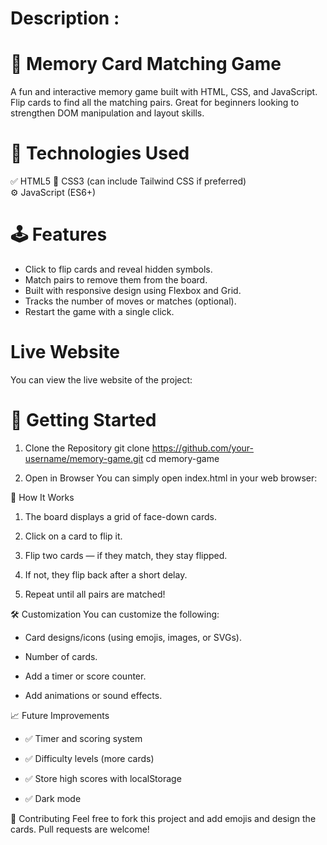 # Description :
# 🧠 Memory Card Matching Game
A fun and interactive memory game built with HTML, CSS, and JavaScript. Flip cards to find all the matching pairs. Great for beginners looking to strengthen DOM manipulation and layout skills.
 
# 🔧 Technologies Used
✅ HTML5
🎨 CSS3 (can include Tailwind CSS if preferred)<br>
⚙️ JavaScript (ES6+)<br>

# 🕹️ Features
* Click to flip cards and reveal hidden symbols.
* Match pairs to remove them from the board.
* Built with responsive design using Flexbox and Grid.
* Tracks the number of moves or matches (optional).
* Restart the game with a single click.

# Live Website
You can view the live website of the project: 

# 🚀 Getting Started
1. Clone the Repository
 git clone https://github.com/your-username/memory-game.git
 cd memory-game  

2. Open in Browser
You can simply open index.html in your web browser:

📜 How It Works
1. The board displays a grid of face-down cards.

2. Click on a card to flip it.

3. Flip two cards — if they match, they stay flipped.

4. If not, they flip back after a short delay.

5. Repeat until all pairs are matched!

🛠️ Customization
You can customize the following:

* Card designs/icons (using emojis, images, or SVGs).

* Number of cards.

* Add a timer or score counter.

* Add animations or sound effects.

📈 Future Improvements
* ✅ Timer and scoring system

* ✅ Difficulty levels (more cards)

* ✅ Store high scores with localStorage

* ✅ Dark mode

🤝 Contributing
Feel free to fork this project and add emojis and design the cards. Pull requests are welcome!





